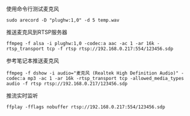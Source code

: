 使用命令行测试麦克风

    sudo arecord -D "plughw:1,0" -d 5 temp.wav

推送麦克风到RTSP服务器

    ffmpeg -f alsa -i plughw:1,0 -codec:a aac -ac 1 -ar 16k -rtsp_transport tcp -f rtsp rtsp://192.168.0.217:554/123456.sdp

参考笔记本推送麦克风

    ffmpeg -f dshow -i audio="麦克风 (Realtek High Definition Audio)" -codec:a mp3 -ac 1 -ar 16k -rtsp_transport tcp -allowed_media_types audio -f rtsp rtsp://192.168.0.217/123456.sdp

推流实时监听

    ffplay -fflags nobuffer rtsp://192.168.0.217:554/123456.sdp